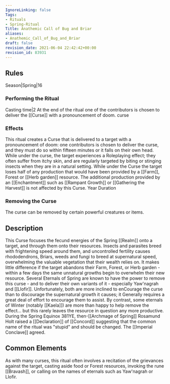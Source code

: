 ```yaml
---
IgnoreLinking: false
Tags:
- Rituals
- Spring-Ritual
Title: Anathemic Call of Bug and Briar
aliases:
- Anathemic_Call_of_Bug_and_Briar
draft: false
revision_date: 2021-06-04 22:42:42+00:00
revision_id: 83931
---
```


## Rules
Season|Spring|16
### Performing the Ritual
Casting time|2 At the end of the ritual one of the contributors is chosen to deliver the [[Curse]] with a pronouncement of doom.
curse
### Effects
This ritual creates a Curse that is delivered to a target with a pronouncement of doom: one contributors is chosen to deliver the curse, and they must do so within fifteen minutes or it falls on their own head. 
While under the curse, the target experiences a Roleplaying effect; they often suffer from itchy skin, and are regularly targeted by biting or stinging insects when they are in a natural setting.
While under the Curse the target loses half of any production that would have been provided by a [[Farm]], Forest or [[Herb garden]] resource.
The additional production provided by an [[Enchantment]] such as [[Rampant Growth]] or [[Gathering the Harvest]] is not affected by this Curse.
Year Duration
### Removing the Curse
The curse can be removed by certain powerful creatures or items.
## Description
This Curse focuses the fecund energies of the Spring [[Realm]] onto a target, and through them onto their resources. Insects and parasites breed with frightening speed around them, and uncontrolled fertility causes rhododendrons, Briars, weeds and fungi to breed at supernatural speed, overwhelming the valuable vegetation that their wealth relies on. It makes little difference if the target abandons their Farm, Forest, or Herb garden - within a few days the same unnatural growths begin to overwhelm their new resource.
Several Eternals of Spring are known to have the power to remove this curse - and to deliver their own variants of it - especially Yaw'nagrah and [[Llofir]]. Unfortunately, both are more inclined to enCourage the curse than to discourage the supernatural growth it causes; it Generally requires a great deal of effort to encourage them to assist. By contrast, some eternals of Winter (notably [[Kaela]]) are more than happy to help remove the effect... but this rarely leaves the resource in question any more productive.
During the Spring Equinox 381YE, then-[[Archmage of Spring]] Rosamund Holt raised a [[Declaration]] of [[Concord]] suggesting that the common name of the ritual was "stupid" and should be changed. The [[Imperial Conclave]] agreed.
## Common Elements
As with many curses, this ritual often involves a recitation of the grievances against the target, casting aside food or Forest resources, invoking the rune [[Bravash]], or calling on the names of eternals such as Yaw'nagrah or Llofir.